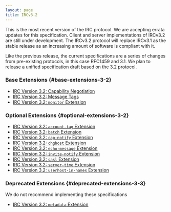 ```yaml
---
layout: page
title: IRCv3.2
---
```


This is the most recent version of the IRC protocol.  We are accepting errata updates for this specification.  Client and server implementations of IRCv3.2 are still under development.  The IRCv3.2 protocol will replace
IRCv3.1 as the stable release as an increasing amount of software is compliant with it.

Like the previous release, the current specifications are a series of changes from pre-existing protocols, in this case RFC1459 and 3.1.  We plan to release a unified specification draft based on the 3.2 protocol.

### Base Extensions {#base-extensions-3-2}

* [IRC Version 3.2: Capability Negotiation]({{site.baseurl}}/specs/core/capability-negotiation-3.2.html)
* [IRC Version 3.2: Message Tags]({{site.baseurl}}/specs/core/message-tags-3.2.html)
* [IRC Version 3.2: `monitor` Extension]({{site.baseurl}}/specs/core/monitor-3.2.html)

### Optional Extensions {#optional-extensions-3-2}

* [IRC Version 3.2: `account-tag` Extension]({{site.baseurl}}/specs/extensions/account-tag-3.2.html)
* [IRC Version 3.2: `batch` Extension]({{site.baseurl}}/specs/extensions/batch-3.2.html)
* [IRC Version 3.2: `cap-notify` Extension]({{site.baseurl}}/specs/extensions/cap-notify-3.2.html)
* [IRC Version 3.2: `chghost` Extension]({{site.baseurl}}/specs/extensions/chghost-3.2.html)
* [IRC Version 3.2: `echo-message` Extension]({{site.baseurl}}/specs/extensions/echo-message-3.2.html)
* [IRC Version 3.2: `invite-notify` Extension]({{site.baseurl}}/specs/extensions/invite-notify-3.2.html)
* [IRC Version 3.2: `sasl` Extension]({{site.baseurl}}/specs/extensions/sasl-3.2.html)
* [IRC Version 3.2: `server-time` Extension]({{site.baseurl}}/specs/extensions/server-time-3.2.html)
* [IRC Version 3.2: `userhost-in-names` Extension]({{site.baseurl}}/specs/extensions/userhost-in-names-3.2.html)

### Deprecated Extensions {#deprecated-extensions-3-3}

We do not recommend implementing these specifications

* [IRC Version 3.2: `metadata` Extension]({{site.baseurl}}/specs/core/metadata-3.2.html)

